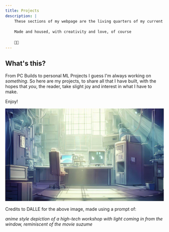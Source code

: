 ```yaml
---
title: Projects
description: | 
    These sections of my webpage are the living quarters of my current and past projects

    Made and housed, with creativity and love, of course

    💞💡
---
```


## What's this?

From PC Builds to personal ML Projects I guess I'm always working on *something*. So here are my projects, to share all that I have built, with the hopes that *you*, the reader, take slight joy and interest in what I have to make.

Enjoy!

![Workshop](dalle-workshop.jpg)

Credits to DALLE for the above image, made using a prompt of:

*anime style depiction of a high-tech workshop with light coming in from the window, reminiscent of the movie suzume*